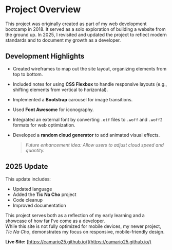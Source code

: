 # Project Overview

This project was originally created as part of my web development bootcamp in 2018. It served as a solo exploration of building a website from the ground up. In 2025, I revisited and updated the project to reflect modern standards and to document my growth as a developer.

## Development Highlights

- Created wireframes to map out the site layout, organizing elements from top to bottom.
- Included notes for using **CSS Flexbox** to handle responsive layouts (e.g., shifting elements from vertical to horizontal).
- Implemented a **Bootstrap** carousel for image transitions.
- Used **Font Awesome** for iconography.
- Integrated an external font by converting `.otf` files to `.woff` and `.woff2` formats for web optimization.
- Developed a **random cloud generator** to add animated visual effects.

  > *Future enhancement idea: Allow users to adjust cloud speed and quantity.*

## 2025 Update

This update includes:

- Updated language
- Added the **Tic Na Cho** project
- Code cleanup
- Improved documentation

This project serves both as a reflection of my early learning and a showcase of how far I’ve come as a developer.  
While this site is not fully optimized for mobile devices, my newer project, *Tic Na Cho*, demonstrates my focus on responsive, mobile-friendly design.

**Live Site:** [https://camario25.github.io/](https://camario25.github.io/)

